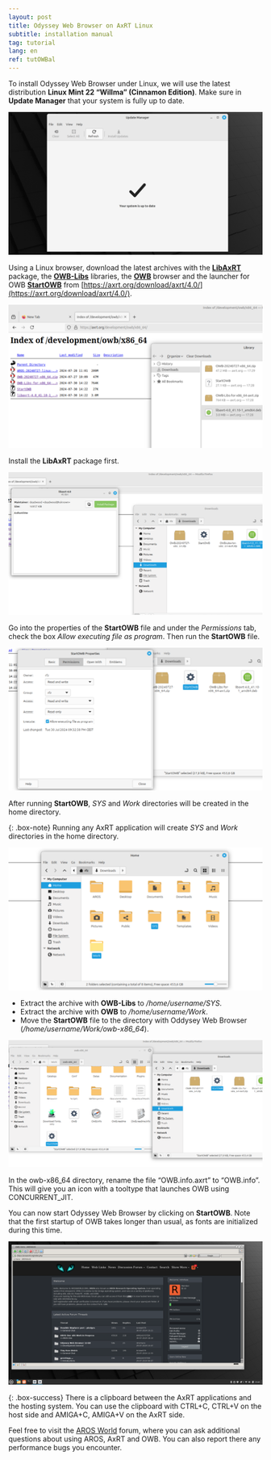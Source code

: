 ```yaml
---
layout: post
title: Odyssey Web Browser on AxRT Linux
subtitle: installation manual
tag: tutorial
lang: en
ref: tutOWBal
---
```


To install Odyssey Web Browser under Linux, we will use the latest distribution **Linux Mint 22 “Willma” (Cinnamon Edition)**. Make sure in **Update Manager** that your system is fully up to date. 

![hosted1](/assets/img/hosted1.png)

Using a Linux browser, download the latest archives with the [**LibAxRT**](https://axrt.org/download/axrt/4.0/packages/libaxrt-4.0_41.12-1_amd64.deb) package, the [**OWB-Libs**](https://axrt.org/download/axrt/4.0/other/OWB-Libs-for-x86_64-axrt.zip) libraries, the [**OWB**](https://archives.aros-exec.org/share/network/browser/owb-2.1.x86_64-aros-v11.zip) browser and the launcher for OWB [**StartOWB**](https://axrt.org/download/axrt/4.0/other/StartOWB) from [https://axrt.org/download/axrt/4.0/](https://axrt.org/download/axrt/4.0/).

![axrt1](/assets/img/axrt1.png)

Install the **LibAxRT** package first.

![axrt2](/assets/img/axrt2.png)

Go into the properties of the **StartOWB** file and under the *Permissions* tab, check the box *Allow executing file as program*. Then run the **StartOWB** file.

![axrt3](/assets/img/axrt3.png)

After running **StartOWB**, *SYS* and *Work* directories will be created in the home directory. 

{: .box-note}
Running any AxRT application will create *SYS* and *Work* directories in the home directory.

![axrt4](/assets/img/axrt4.png)

- Extract the archive with **OWB-Libs** to */home/username/SYS*. 
- Extract the archive with **OWB** to */home/username/Work*.
- Move the **StartOWB** file to the directory with Oddysey Web Browser (*/home/username/Work/owb-x86_64*).

![axrt5](/assets/img/axrt5.png)

In the owb-x86_64 directory, rename the file “OWB.info.axrt” to “OWB.info”. This will give you an icon with a tooltype that launches OWB using CONCURRENT_JIT.

You can now start Odyssey Web Browser by clicking on **StartOWB**. Note that the first startup of OWB takes longer than usual, as fonts are initialized during this time.

![axrt6](/assets/img/axrt6.png)

{: .box-success}
There is a clipboard between the AxRT applications and the hosting system. You can use the clipboard with CTRL+C, CTRL+V on the host side and AMIGA+C, AMIGA+V on the AxRT side.

Feel free to visit the [AROS World](https://www.arosworld.org) forum, where you can ask additional questions about using AROS, AxRT and OWB. You can also report there any performance bugs you encounter.

